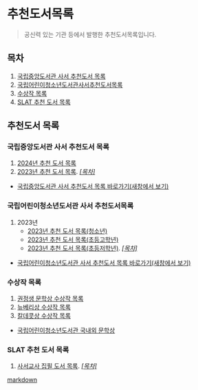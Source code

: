 # 추천도서목록

> 공신력 있는 기관 등에서 발행한 추천도서목록입니다.

## 목차

1. [국립중앙도서관 사서 추천도서 목록](#국립중앙도서관-사서-추천도서-목록)
1. [국립어린이청소년도서관사서추천도서목록](#국립어린이청소년도서관-사서-추천도서목록)
1. [수상작 목록](#수상작-목록)
1. [SLAT 추천 도서 목록](#slat-추천-도서-목록)

## 추천도서 목록

### 국립중앙도서관 사서 추천도서 목록

1. [2024년 추천 도서 목록](/archive/661f1bbf960b50e191d8ed38)
1. [2023년 추천 도서 목록](/archive/661f20ad960b50e191d8ed3a).&nbsp;[*[목차]*](#목차)

- [국립중앙도서관 사서 추천도서 목록 바로가기(새창에서 보기)](https://www.nl.go.kr/NL/contents/N20500000000.do)

### 국립어린이청소년도서관 사서 추천도서목록
1. 2023년
    - [2023년 추천 도서 목록(청소년)](/archive/6629b97d56c0a9e794f5b07c)
    - [2023년 추천 도서 목록(초등고학년)](/archive/6629baf956c0a9e794f5b07d)
    - [2023년 추천 도서 목록(초등저학년)](/archive/6629db467c35516e66c92bbc).&nbsp;[*[목차]*](#목차)

- [국립어린이청소년도서관 사서 추천도서 목록 바로가기(새창에서 보기)](https://www.nlcy.go.kr/NLCY/contents/C10600000000.do)

### 수상작 목록
1. [권정생 문학상 수상작 목록](/archive/6629e9877c35516e66c92bbd)
1. [뉴베리상 수상작 목록](/archive/6629ecfd7c35516e66c92bbe)
1. [칼데콧상 수상작 목록](/archive/6629f2427c35516e66c92bbf)
- [국립어린이청소년도서관 국내외 문학상](https://www.nlcy.go.kr/NLCY/contents/C10501000000.do)

### SLAT 추천 도서 목록

1. [사서교사 집필 도서 목록](/archive/66208193de4be91e53dd6af1).&nbsp;[*[목차]*](#목차)



[markdown](https://github.com/freebird920/slat-markdown/blob/main/recommend/recommendList.md)

